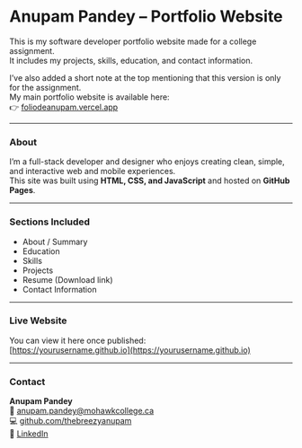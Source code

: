 # Anupam Pandey – Portfolio Website

This is my software developer portfolio website made for a college assignment.  
It includes my projects, skills, education, and contact information.  

I’ve also added a short note at the top mentioning that this version is only for the assignment.  
My main portfolio website is available here:  
👉 [foliodeanupam.vercel.app](https://foliodeanupam.vercel.app)

---

### About
I’m a full-stack developer and designer who enjoys creating clean, simple, and interactive web and mobile experiences.  
This site was built using **HTML, CSS, and JavaScript** and hosted on **GitHub Pages**.

---

### Sections Included
- About / Summary  
- Education  
- Skills  
- Projects  
- Resume (Download link)  
- Contact Information  

---

### Live Website
You can view it here once published:  
[https://yourusername.github.io](https://yourusername.github.io)

---

### Contact
**Anupam Pandey**  
📧 anupam.pandey@mohawkcollege.ca  
💻 [github.com/thebreezyanupam](https://github.com/thebreezyanupam)  
🔗 [LinkedIn](https://www.linkedin.com/in/anupam-pandey-162029229/)
